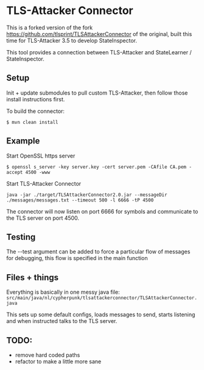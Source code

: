 # TLS-Attacker Connector

This is a forked version of the fork https://github.com/tlsprint/TLSAttackerConnector of the original, built this time for TLS-Attacker 3.5 to develop StateInspector.

This tool provides a connection between TLS-Attacker and StateLearner / StateInspector.

## Setup
Init + update submodules to pull custom TLS-Attacker, then follow those install instructions first.

To build the connector:
```
$ mvn clean install
```

## Example

Start OpenSSL https server

```
$ openssl s_server -key server.key -cert server.pem -CAfile CA.pem -accept 4500 -www
```

Start TLS-Attacker Connector

```
java -jar ./target/TLSAttackerConnector2.0.jar --messageDir ./messages/messages.txt --timeout 500 -l 6666 -tP 4500
```

The connector will now listen on port 6666 for symbols and communicate to the TLS server on port 4500.

## Testing

The --test argument can be added to force a particular flow of messages for debugging, this flow is specified in the main function

## Files + things

Everything is basically in one messy java file: `src/main/java/nl/cypherpunk/tlsattackerconnector/TLSAttackerConnector.java`

This sets up some default configs, loads messages to send, starts listening and when instructed talks to the TLS server.

## TODO:

 - remove hard coded paths
 - refactor to make a little more sane